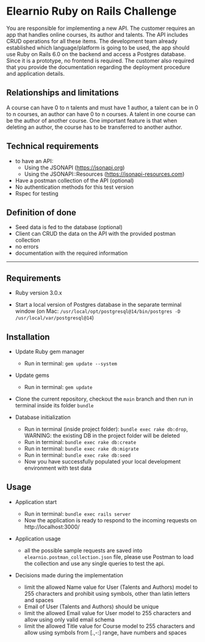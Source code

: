 # Elearnio Ruby on Rails Challenge

You are responsible for implementing a new API. The customer requires an app that
handles online courses, its author and talents. The API includes CRUD operations
for all these items. The development team already established which
language/platform is going to be used, the app should use Ruby on Rails 6.0 on the
backend and access a Postgres database. Since it is a prototype, no frontend is
required. The customer also required that you provide the documentation regarding
the deployment procedure and application details.

## Relationships and limitations

A course can have 0 to n talents and must have 1 author, a talent can be in 0 to n courses,
an author can have 0 to n courses. A talent in one course can be the author of another course.
One important feature is that when deleting an author, the course has to be transferred to
another author.

## Technical requirements

* to have an API:
  * Using the JSONAPI (https://jsonapi.org)
  * Using the JSONAPI::Resources (https://jsonapi-resources.com)
* Have a postman collection of the API (optional)
* No authentication methods for this test version
* Rspec for testing

## Definition of done

* Seed data is fed to the database (optional)
* Client can CRUD the data on the API with the provided postman collection
* no errors
* documentation with the required information

---

## Requirements

* Ruby version 3.0.x

* Start a local version of Postgres database in the separate terminal window
  (on Mac: `/usr/local/opt/postgresql@14/bin/postgres -D /usr/local/var/postgresql@14`)

## Installation

* Update Ruby gem manager
  - Run in terminal: `gem update --system`

* Update gems
  - Run in terminal: `gem update`

* Clone the current repository, checkout the `main` branch and then run in terminal inside its folder `bundle`

* Database initialization
  - Run in terminal (inside project folder): `bundle exec rake db:drop`, WARNING: the existing DB in the project folder will be deleted
  - Run in terminal: `bundle exec rake db:create`
  - Run in terminal: `bundle exec rake db:migrate`
  - Run in terminal: `bundle exec rake db:seed`
  - Now you have successfully populated your local development environment with test data

## Usage

* Application start
  - Run in terminal: `bundle exec rails server`
  - Now the application is ready to respond to the incoming requests on http://localhost:3000/

* Application usage
  - all the possible sample requests are saved into `elearnio.postman_collection.json` file, please use Postman to load the collection and use any single queries to test the api.

* Decisions made during the implementation
  - limit the allowed Name value for User (Talents and Authors) model to 255 characters and prohibit using symbols, other than latin letters and spaces
  - Email of User (Talents and Authors) should be unique
  - limit the allowed Email value for User model to 255 characters and allow using only valid email schema
  - limit the allowed Title value for Course model to 255 characters and allow using symbols from [.,-:] range, have numbers and spaces

